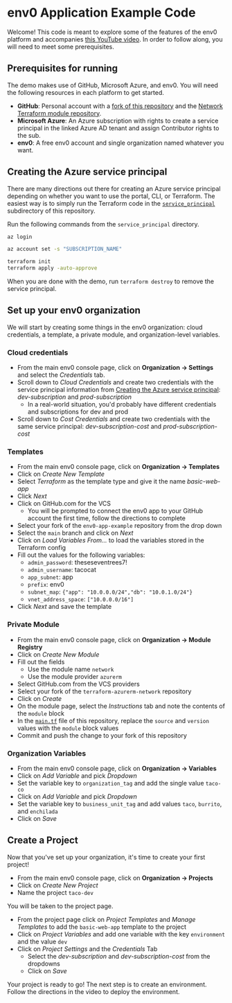 # env0 Application Example Code

Welcome! This code is meant to explore some of the features of the env0 platform and accompanies [this YouTube video](https://youtu.be/rhGc27VHASk). In order to follow along, you will need to meet some prerequisites.

## Prerequisites for running

The demo makes use of GitHub, Microsoft Azure, and env0. You will need the following resources in each platform to get started.

* **GitHub**: Personal account with a [fork of this repository](https://github.com/ned1313/env0-app-example/fork) and the [Network Terraform module repository](https://github.com/ned1313/terraform-azurerm-network/fork).
* **Microsoft Azure**: An Azure subscription with rights to create a service principal in the linked Azure AD tenant and assign Contributor rights to the sub.
* **env0**: A free env0 account and single organization named whatever you want.

## Creating the Azure service principal

There are many directions out there for creating an Azure service principal depending on whether you want to use the portal, CLI, or Terraform. The easiest way is to simply run the Terraform code in the [`service_principal`](./service_principal/) subdirectory of this repository.

Run the following commands from the `service_principal` directory.

```bash
az login

az account set -s "SUBSCRIPTION_NAME"

terraform init
terraform apply -auto-approve
```

When you are done with the demo, run `terraform destroy` to remove the service principal.

## Set up your env0 organization

We will start by creating some things in the env0 organization: cloud credentials, a template, a private module, and organization-level variables.

### Cloud credentials

* From the main env0 console page, click on **Organization -> Settings** and select the *Credentials* tab.
* Scroll down to *Cloud Credentials* and create two credentials with the service principal information from [Creating the Azure service principal](#creating-the-azure-service-principal): *dev-subscription* and *prod-subscription*
  * In a real-world situation, you'd probably have different credentials and subscriptions for dev and prod
* Scroll down to *Cost Credentials* and create two credentials with the same service principal: *dev-subscription-cost* and *prod-subscription-cost*

### Templates

* From the main env0 console page, click on **Organization -> Templates**
* Click on *Create New Template*
* Select *Terraform* as the template type and give it the name *basic-web-app*
* Click *Next*
* Click on GitHub.com for the VCS
  * You will be prompted to connect the env0 app to your GitHub account the first time, follow the directions to complete
* Select your fork of the `env0-app-example` repository from the drop down
* Select the `main` branch and click on *Next*
* Click on *Load Variables From...* to load the variables stored in the Terraform config
* Fill out the values for the following variables:
  * `admin_password`: theseseventrees7!
  * `admin_username`: tacocat
  * `app_subnet`: app
  * `prefix`: env0
  * `subnet_map`: `{"app": "10.0.0.0/24","db": "10.0.1.0/24"}`
  * `vnet_address_space`: `["10.0.0.0/16"]`
* Click *Next* and save the template

### Private Module

* From the main env0 console page, click on **Organization -> Module Registry**
* Click on *Create New Module*
* Fill out the fields
  * Use the module name `network`
  * Use the module provider `azurerm`
* Select GitHub.com from the VCS providers
* Select your fork of the `terraform-azurerm-network` repository
* Click on *Create*
* On the module page, select the *Instructions* tab and note the contents of the `module` block
* In the [`main.tf`](./main.tf) file of this repository, replace the `source` and `version` values with the `module` block values
* Commit and push the change to your fork of this repository

### Organization Variables

* From the main env0 console page, click on **Organization -> Variables**
* Click on *Add Variable* and pick *Dropdown*
* Set the variable key to `organization_tag` and add the single value `taco-co`
* Click on *Add Variable* and pick *Dropdown*
* Set the variable key to `business_unit_tag` and add values `taco`, `burrito`, and `enchilada`
* Click on *Save*

## Create a Project

Now that you've set up your organization, it's time to create your first project!

* From the main env0 console page, click on **Organization -> Projects**
* Click on *Create New Project*
* Name the project `taco-dev`

You will be taken to the project page.

* From the project page click on *Project Templates* and *Manage Templates* to add the `basic-web-app` template to the project
* Click on *Project Variables* and add one variable with the key `environment` and the value `dev`
* Click on *Project Settings* and the *Credentials* Tab
  * Select the *dev-subscription* and *dev-subscription-cost* from the dropdowns
  * Click on *Save*

Your project is ready to go! The next step is to create an environment. Follow the directions in the video to deploy the environment. 
